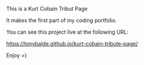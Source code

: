 This is a Kurt Cobain Tribut Page

It makes the first part of my coding portfolio.

You can see this project live at the following URL:

https://tonybalde.github.io/kurt-cobain-tribute-page/


Enjoy =)
